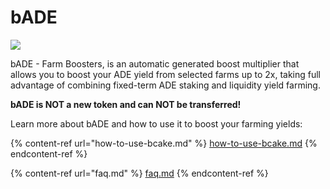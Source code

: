 # bADE

![](../../../.gitbook/assets/how-to-bADE.png)

bADE - Farm Boosters, is an automatic generated boost multiplier that allows you to boost your ADE yield from selected farms up to 2x, taking full advantage of combining fixed-term ADE staking and liquidity yield farming.

**bADE is NOT a new token and can NOT be transferred!**



Learn more about bADE and how to use it to boost your farming yields:

{% content-ref url="how-to-use-bcake.md" %}
[how-to-use-bcake.md](how-to-use-bcake.md)
{% endcontent-ref %}

{% content-ref url="faq.md" %}
[faq.md](faq.md)
{% endcontent-ref %}
